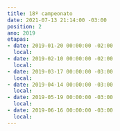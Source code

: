 ```yaml
---
title: 18º campeonato
date: 2021-07-13 21:14:00 -03:00
position: 2
ano: 2019
etapas:
- date: 2019-01-20 00:00:00 -02:00
  local: 
- date: 2019-02-10 00:00:00 -02:00
  local: 
- date: 2019-03-17 00:00:00 -03:00
  local: 
- date: 2019-04-14 00:00:00 -03:00
  local: 
- date: 2019-05-19 00:00:00 -03:00
  local: 
- date: 2019-06-16 00:00:00 -03:00
  local: 
---
```


